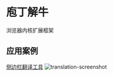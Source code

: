 # 庖丁解牛
浏览器内核扩展框架
## 应用案例
[侧边栏翻译工具](https://github.com/PaodingSoftware/Samples/releases/latest)
![translation-screenshot](https://github.com/PaodingSoftware/.github/assets/12323047/b2c98b78-7643-4fd4-9a10-e4ca24516864)
